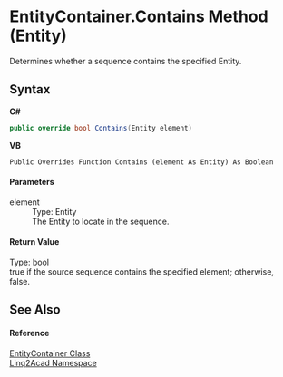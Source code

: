 # EntityContainer.Contains Method (Entity)
 

Determines whether a sequence contains the specified Entity.

## Syntax

**C#**<br />
``` C#
public override bool Contains(Entity element)
```

**VB**<br />
``` VB
Public Overrides Function Contains (element As Entity) As Boolean
```


#### Parameters
<dl><dt>element</dt><dd>Type: Entity<br />The Entity to locate in the sequence.</dd></dl>

#### Return Value
Type: bool<br />true if the source sequence contains the specified element; otherwise, false.

## See Also


#### Reference
<a href="T_Linq2Acad_EntityContainer.md">EntityContainer Class</a><br /><a href="N_Linq2Acad.md">Linq2Acad Namespace</a><br />
